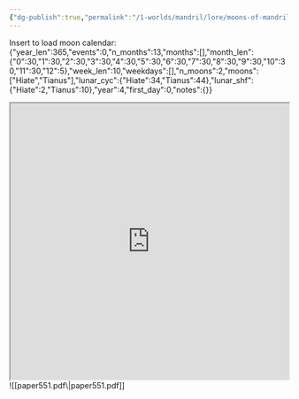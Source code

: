 ```yaml
---
{"dg-publish":true,"permalink":"/1-worlds/mandril/lore/moons-of-mandril-world/"}
---
```


Insert to load moon calendar:
{"year_len":365,"events":0,"n_months":13,"months":[],"month_len":{"0":30,"1":30,"2":30,"3":30,"4":30,"5":30,"6":30,"7":30,"8":30,"9":30,"10":30,"11":30,"12":5},"week_len":10,"weekdays":[],"n_moons":2,"moons":["Hiate","Tianus"],"lunar_cyc":{"Hiate":34,"Tianus":44},"lunar_shf":{"Hiate":2,"Tianus":10},"year":4,"first_day":0,"notes":{}}


<iframe
		width=100%
		height="500"
		src="https://donjon.bin.sh/fantasy/calendar/"></iframe>
![[paper551.pdf\|paper551.pdf]]